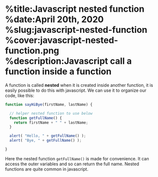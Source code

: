 %title:Javascript nested function
%date:April 20th, 2020
%slug:javascript-nested-function
%cover:javascript-nested-function.png
%description:Javascript call a function inside a function
==========

A function is called **nested** when it is created inside another function, it is easily possible to do this with javascript. We can use it to organize our code, like this:

```javascript
function sayHiBye(firstName, lastName) {

  // helper nested function to use below
  function getFullName() {
    return firstName + " " + lastName;
  }

  alert( "Hello, " + getFullName() );
  alert( "Bye, " + getFullName() );

}
```

Here the nested function `getFullName()` is made for convenience. It can access the outer variables and so can return the full name. Nested functions are quite common in javascript.
